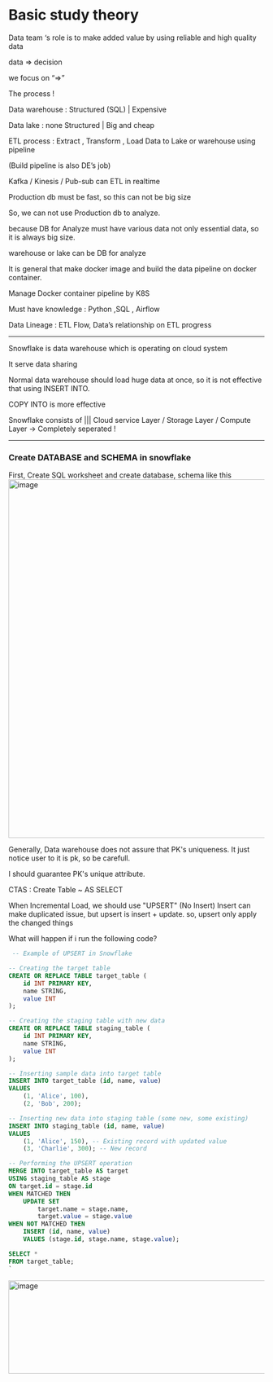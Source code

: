 # Basic study theory

Data team ‘s role is to make added value by using reliable and high quality data 

data ⇒ decision

we focus on “⇒”

The process !

Data warehouse : Structured (SQL) | Expensive

Data lake : none Structured  | Big and cheap

ETL process : Extract , Transform , Load Data to Lake or warehouse  using pipeline

(Build pipeline is also DE’s job)

Kafka / Kinesis / Pub-sub can ETL in realtime 

Production db must be fast, so this can not be big size

So, we can not use Production db to analyze.

because DB for Analyze must have various data not only essential data, so it is always big size.

warehouse or lake can be DB for analyze 

It is general that make docker image and build the data pipeline on docker container.

Manage Docker container pipeline by K8S

Must have knowledge : Python ,SQL , Airflow

Data Lineage : ETL Flow, Data’s relationship on ETL progress

-------------------------------------------------------------------

Snowflake is data warehouse which is operating on cloud system

It serve data sharing 

Normal data warehouse should load huge data at once, so it is not effective that using INSERT INTO.

COPY INTO is more effective

Snowflake consists of  ||| Cloud service Layer  / Storage Layer / Compute Layer → Completely seperated !


-------------------------------------------------------------------

### Create DATABASE and SCHEMA in snowflake

First, Create SQL worksheet
and create database, schema like this
<img width="1541" height="704" alt="image" src="https://github.com/user-attachments/assets/03b45d66-7061-4315-865a-ac2d15f10dba" />

Generally, Data warehouse does not assure that PK's uniqueness. It just notice user to it is pk, so be carefull.

I should guarantee PK's unique attribute.


CTAS : Create Table ~ AS SELECT 

When Incremental Load, we should use "UPSERT" (No Insert)
Insert can make duplicated issue, but upsert is insert + update. so, upsert only apply the changed things


What will happen if i run the following code?

``` sql
 -- Example of UPSERT in Snowflake

-- Creating the target table
CREATE OR REPLACE TABLE target_table (
    id INT PRIMARY KEY,
    name STRING,
    value INT
);

-- Creating the staging table with new data
CREATE OR REPLACE TABLE staging_table (
    id INT PRIMARY KEY,
    name STRING,
    value INT
);

-- Inserting sample data into target table
INSERT INTO target_table (id, name, value)
VALUES 
    (1, 'Alice', 100),
    (2, 'Bob', 200);

-- Inserting new data into staging table (some new, some existing)
INSERT INTO staging_table (id, name, value)
VALUES 
    (1, 'Alice', 150), -- Existing record with updated value
    (3, 'Charlie', 300); -- New record

-- Performing the UPSERT operation
MERGE INTO target_table AS target
USING staging_table AS stage
ON target.id = stage.id
WHEN MATCHED THEN 
    UPDATE SET 
        target.name = stage.name,
        target.value = stage.value
WHEN NOT MATCHED THEN 
    INSERT (id, name, value)
    VALUES (stage.id, stage.name, stage.value);

SELECT *
FROM target_table;
`
```

<img width="782" height="183" alt="image" src="https://github.com/user-attachments/assets/3fa97fff-5802-4975-831c-98bbef56d5fa" />
